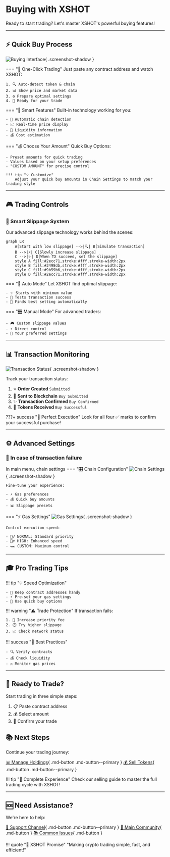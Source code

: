 # Buying with XSHOT

Ready to start trading? Let's master XSHOT's powerful buying features!

---

## ⚡ Quick Buy Process

![Buying Interface](../../assets/buy_sell/buy_menu.png){ .screenshot-shadow }

=== "🎯 One-Click Trading"
    Just paste any contract address and watch XSHOT:

    1. 🔍 Auto-detect token & chain
    2. 📊 Show price and market data
    3. ⚙️ Prepare optimal settings
    4. 🚀 Ready for your trade

=== "💫 Smart Features"
    Built-in technology working for you:

    - 🔄 Automatic chain detection
    - 📈 Real-time price display
    - 💎 Liquidity information
    - 💰 Cost estimation

=== "💰 Choose Your Amount"
    Quick Buy Options:

    - Preset amounts for quick trading
    - Values based on your setup preferences
    - "CUSTOM AMOUNT" for precise control

    !!! tip "💡 Customize"
        Adjust your quick buy amounts in Chain Settings to match your trading style

---

## 🎮 Trading Controls

### 🔄 Smart Slippage System

Our advanced slippage technology works behind the scenes:

``` mermaid
graph LR
    A[Start with low slippage] -->|🔍| B[Simulate transaction]
    B -->|⚡| C[Slowly increase slippage]
    C -->|✨| D[When TX succeed, set the slippage]
    style A fill:#2ecc71,stroke:#fff,stroke-width:2px
    style B fill:#3498db,stroke:#fff,stroke-width:2px
    style C fill:#9b59b6,stroke:#fff,stroke-width:2px
    style D fill:#2ecc71,stroke:#fff,stroke-width:2px
```

=== "🤖 Auto Mode"
    Let XSHOT find optimal slippage:

    - ✨ Starts with minimum value
    - 🎯 Tests transaction success
    - 💪 Finds best setting automatically

=== "🎛️ Manual Mode"
    For advanced traders:

    - 🎮 Custom slippage values
    - ⚡ Direct control
    - 🔧 Your preferred settings

---

## 📊 Transaction Monitoring

![Transaction Status](../../assets/buy_sell/submit_buy.png){ .screenshot-shadow }

Track your transaction status:

1. ⭐ **Order Created** `Submitted`
2. 🌟 **Sent to Blockchain** `Buy Submitted`
3. ✨ **Transaction Confirmed** `Buy Confirmed`
4. 💫 **Tokens Received** `Buy Successful`


???+ success "🎯 Perfect Execution"
    Look for all four ✅ marks to confirm your successful purchase!

---

## ⚙️ Advanced Settings

### 🔧 In case of transaction failure

In main menu, chain settings
=== "🎛️ Chain Configuration"
    ![Chain Settings](../../assets/buy_sell/chain_settings.png){ .screenshot-shadow }

    Fine-tune your experience:

    - ⚡ Gas preferences
    - 💰 Quick buy amounts
    - 📊 Slippage presets

=== "⚡ Gas Settings"
    ![Gas Settings](../../assets/buy_sell/change_fees.png){ .screenshot-shadow }

    Control execution speed:

    - 🚶‍♂️ NORMAL: Standard priority
    - 🏃‍♂️ HIGH: Enhanced speed
    - 🏎️ CUSTOM: Maximum control



---

## 🎓 Pro Trading Tips

!!! tip "💡 Speed Optimization"

    - 📌 Keep contract addresses handy
    - ⚡ Pre-set your gas settings
    - 🎯 Use quick buy options

!!! warning "⚠️ Trade Protection"
    If transaction fails:

    1. 🔄 Increase priority fee
    2. ⏱️ Try higher slippage
    3. 📈 Check network status

!!! success "🌟 Best Practices"

    - 🔍 Verify contracts
    - 💰 Check liquidity
    - ⚖️ Monitor gas prices

---

## 🎯 Ready to Trade?

Start trading in three simple steps:

1. 📋 Paste contract address
2. 💰 Select amount
3. 🚀 Confirm your trade

## 📚 Next Steps

Continue your trading journey:

[📊 Manage Holdings](../../features/portfolio-management.md){ .md-button .md-button--primary }
[💰 Sell Tokens](../../features/trading/selling.md){ .md-button .md-button--primary }

!!! tip "🌟 Complete Experience"
    Check our selling guide to master the full trading cycle with XSHOT!

---

## 🆘 Need Assistance?

We're here to help:

[📱 Support Channel](https://t.me/Xshot_trading){ .md-button .md-button--primary }
[👥 Main Community](https://t.me/xerc20){ .md-button }
[📚 Common Issues](../../troubleshooting/common-issues.md){ .md-button }

!!! quote "💫 XSHOT Promise"
    "Making crypto trading simple, fast, and efficient!"
